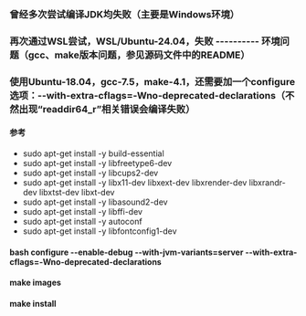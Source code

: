 ### 曾经多次尝试编译JDK均失败（主要是Windows环境）
### 再次通过WSL尝试，WSL/Ubuntu-24.04，失败 ---------- 环境问题（gcc、make版本问题，参见源码文件中的README）
### 使用Ubuntu-18.04，gcc-7.5，make-4.1，还需要加一个configure选项：--with-extra-cflags=-Wno-deprecated-declarations（不然出现“readdir64_r”相关错误会编译失败）
#### 参考
  - sudo apt-get install -y build-essential
  - sudo apt-get install -y libfreetype6-dev
  - sudo  apt-get install -y libcups2-dev
  - sudo  apt-get install -y libx11-dev libxext-dev libxrender-dev libxrandr-dev libxtst-dev libxt-dev
  - sudo  apt-get install -y libasound2-dev
  - sudo  apt-get install -y libffi-dev
  - sudo  apt-get install -y autoconf
  - sudo apt-get install -y libfontconfig1-dev
  #### bash configure --enable-debug --with-jvm-variants=server --with-extra-cflags=-Wno-deprecated-declarations
  #### make images
  #### make install

